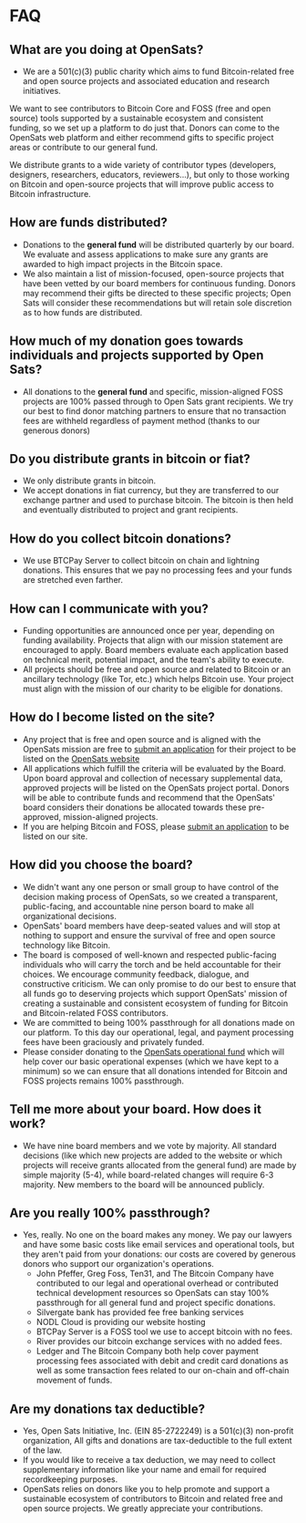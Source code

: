 # FAQ

## What are you doing at OpenSats?

- We are a 501(c)(3) public charity which aims to fund Bitcoin-related free and open source projects and associated education and research initiatives.

We want to see contributors to Bitcoin Core and FOSS (free and open source) tools supported by a sustainable ecosystem and consistent funding, so we set up a platform to do just that. Donors can come to the OpenSats web platform and either recommend gifts to specific project areas or contribute to our general fund.

We distribute grants to a wide variety of contributor types (developers, designers, researchers, educators, reviewers...), but only to those working on Bitcoin and open-source projects that will improve public access to Bitcoin infrastructure.

## How are funds distributed?

- Donations to the **general fund** will be distributed quarterly by our board. We evaluate and assess applications to make sure any grants are awarded to high impact projects in the Bitcoin space.
- We also maintain a list of mission-focused, open-source projects that have been vetted by our board members for continuous funding. Donors may recommend their gifts be directed to these specific projects; Open Sats will consider these recommendations but will retain sole discretion as to how funds are distributed.

## How much of my donation goes towards individuals and projects supported by Open Sats?

- All donations to the **general fund** and specific, mission-aligned FOSS projects are 100% passed through to Open Sats grant recipients. We try our best to find donor matching partners to ensure that no transaction fees are withheld regardless of payment method (thanks to our generous donors)

## Do you distribute grants in bitcoin or fiat?

- We only distribute grants in bitcoin.
- We accept donations in fiat currency, but they are transferred to our exchange partner and used to purchase bitcoin. The bitcoin is then held and eventually distributed to project and grant recipients.

## How do you collect bitcoin donations?

- We use BTCPay Server to collect bitcoin on chain and lightning donations. This ensures that we pay no processing fees and your funds are stretched even farther.

## How can I communicate with you?

- Funding opportunities are announced once per year, depending on funding availability. Projects that align with our mission statement are encouraged to apply. Board members evaluate each application based on technical merit, potential impact, and the team&#39;s ability to execute.
- All projects should be free and open source and related to Bitcoin or an ancillary technology (like Tor, etc.) which helps Bitcoin use. Your project must align with the mission of our charity to be eligible for donations.

## How do I become listed on the site?

- Any project that is free and open source and is aligned with the OpenSats mission are free to [submit an application](http://opensats.org/apply) for their project to be listed on the [OpenSats website](http://opensats.org/projects)
- All applications which fulfill the criteria will be evaluated by the Board. Upon board approval and collection of necessary supplemental data, approved projects will be listed on the OpenSats project portal. Donors will be able to contribute funds and recommend that the OpenSats&#39; board considers their donations be allocated towards these pre-approved, mission-aligned projects.
- If you are helping Bitcoin and FOSS, please [submit an application](http://opensats.org/apply) to be listed on our site.

## How did you choose the board?

- We didn&#39;t want any one person or small group to have control of the decision making process of OpenSats, so we created a transparent, public-facing, and accountable nine person board to make all organizational decisions.
- OpenSats&#39; board members have deep-seated values and will stop at nothing to support and ensure the survival of free and open source technology like Bitcoin.
- The board is composed of well-known and respected public-facing individuals who will carry the torch and be held accountable for their choices. We encourage community feedback, dialogue, and constructive criticism. We can only promise to do our best to ensure that all funds go to deserving projects which support OpenSats&#39; mission of creating a sustainable and consistent ecosystem of funding for Bitcoin and Bitcoin-related FOSS contributors.
- We are committed to being 100% passthrough for all donations made on our platform. To this day our operational, legal, and payment processing fees have been graciously and privately funded.
- Please consider donating to the [OpenSats operational fund](https://opensats.org/projects/opensats_operations_budget) which will help cover our basic operational expenses (which we have kept to a minimum) so we can ensure that all donations intended for Bitcoin and FOSS projects remains 100% passthrough.

## Tell me more about your board. How does it work?

- We have nine board members and we vote by majority. All standard decisions (like which new projects are added to the website or which projects will receive grants allocated from the general fund) are made by simple majority (5-4), while board-related changes will require 6-3 majority. New members to the board will be announced publicly.

## Are you really 100% passthrough?

- Yes, really. No one on the board makes any money. We pay our lawyers and have some basic costs like email services and operational tools, but they aren&#39;t paid from your donations: our costs are covered by generous donors who support our organization&#39;s operations.
  - John Pfeffer, Greg Foss, Ten31, and The Bitcoin Company have contributed to our legal and operational overhead or contributed technical development resources so OpenSats can stay 100% passthrough for all general fund and project specific donations.
  - Silvergate bank has provided fee free banking services
  - NODL Cloud is providing our website hosting
  - BTCPay Server is a FOSS tool we use to accept bitcoin with no fees.
  - River provides our bitcoin exchange services with no added fees.
  - Ledger and The Bitcoin Company both help cover payment processing fees associated with debit and credit card donations as well as some transaction fees related to our on-chain and off-chain movement of funds.

## Are my donations tax deductible?

- Yes, Open Sats Initiative, Inc. (EIN 85-2722249) is a 501(c)(3) non-profit organization, All gifts and donations are tax-deductible to the full extent of the law.
- If you would like to receive a tax deduction, we may need to collect supplementary information like your name and email for required recordkeeping purposes.
- OpenSats relies on donors like you to help promote and support a sustainable ecosystem of contributors to Bitcoin and related free and open source projects. We greatly appreciate your contributions.
